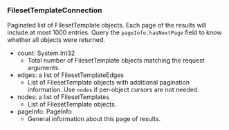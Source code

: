 ### FilesetTemplateConnection
Paginated list of FilesetTemplate objects. Each page of the results will include at most 1000 entries. Query the `pageInfo.hasNextPage` field to know whether all objects were returned.

- count: System.Int32
  - Total number of FilesetTemplate objects matching the request arguments.
- edges: a list of FilesetTemplateEdges
  - List of FilesetTemplate objects with additional pagination information. Use `nodes` if per-object cursors are not needed.
- nodes: a list of FilesetTemplates
  - List of FilesetTemplate objects.
- pageInfo: PageInfo
  - General information about this page of results.
